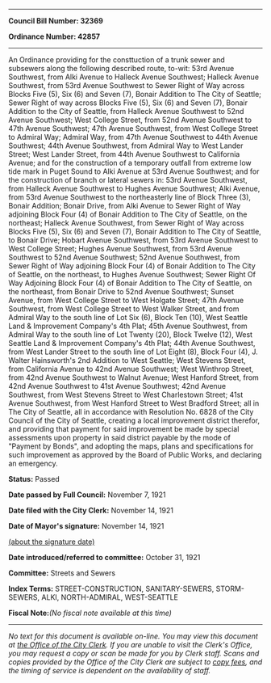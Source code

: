 

********

**Council Bill Number: 32369**
   
**Ordinance Number: 42857**
********

 An Ordinance providing for the consttuction of a trunk sewer and subsewers along the following described route, to-wit: 53rd Avenue Southwest, from Alki Avenue to Halleck Avenue Southwest; Halleck Avenue Southwest, from 53rd Avenue Southwest to Sewer Right of Way across Blocks Five (5), Six (6) and Seven (7), Bonair Addition to The City of Seattle; Sewer Right of way across Blocks Five (5), Six (6) and Seven (7), Bonair Addition to the City of Seattle, from Halleck Avenue Southwest to 52nd Avenue Southwest; West College Street, from 52nd Avenue Southwest to 47th Avenue Southwest; 47th Avenue Southwest, from West College Street to Admiral Way; Admiral Way, from 47th Avenue Southwest to 44th Avenue Southwest; 44th Avenue Southwest, from Admiral Way to West Lander Street; West Lander Street, from 44th Avenue Southwest to California Avenue; and for the construction of a temporary outfall from extreme low tide mark in Puget Sound to Alki Avenue at 53rd Avenue Southwest; and for the construction of branch or lateral sewers in: 53rd Avenue Southwest, from Halleck Avenue Southwest to Hughes Avenue Southwest; Alki Avenue, from 53rd Avenue Southwest to the northeasterly line of Block Three (3), Bonair Addition; Bonair Drive, from Alki Avenue to Sewer Right of Way adjoining Block Four (4) of Bonair Addition to The City of Seattle, on the northeast; Halleck Avenue Southwest, from Sewer Right of Way across Blocks Five (5), Six (6) and Seven (7), Bonair Addition to The City of Seattle, to Bonair Drive; Hobart Avenue Southwest, from 53rd Avenue Southwest to West College Street; Hughes Avenue Southwest, from 53rd Avenue Southwest to 52nd Avenue Southwest; 52nd Avenue Southwest, from Sewer Right of Way adjoining Block Four (4) of Bonair Addition to The City of Seattle, on the northeast, to Hughes Avenue Southwest; Sewer Right Of Way Adjoining Block Four (4) of Bonair Addition to The City of Seattle, on the northeast, from Bonair Drive to 52nd Avenue Southwest; Sunset Avenue, from West College Street to West Holgate Street; 47th Avenue Southwest, from West College Street to West Walker Street, and from Admiral Way to the south line of Lot Six (6), Block Ten (10), West Seattle Land & Improvement Company's 4th Plat; 45th Avenue Southwest, from Admiral Way to the south line of Lot Twenty (20), Block Twelve (12), West Seattle Land & Improvement Company's 4th Plat; 44th Avenue Southwest, from West Lander Street to the south line of Lot Eight (8), Block Four (4), J. Walter Hainsworth's 2nd Addition to West Seattle; West Stevens Street, from California Avenue to 42nd Avenue Southwest; West Winthrop Street, from 42nd Avenue Southwest to Walnut Avenue; West Hanford Street, from 42nd Avenue Southwest to 41st Avenue Southwest; 42nd Avenue Southwest, from West Stevens Street to West Charlestown Street; 41st Avenue Southwest, from West Hanford Street to West Bradford Street; all in The City of Seattle, all in accordance with Resolution No. 6828 of the City Council of the City of Seattle, creating a local improvement district therefor, and providing that payment for said improvement be made by special assessments upon property in said district payable by the mode of "Payment by Bonds", and adopting the maps, plans and specifications for such improvement as approved by the Board of Public Works, and declaring an emergency.

**Status:** Passed
   
**Date passed by Full Council:** November 7, 1921
   
**Date filed with the City Clerk:** November 14, 1921
   
**Date of Mayor's signature:** November 14, 1921
   
[(about the signature date)](/~public/approvaldate.htm)
   
   
   
**Date introduced/referred to committee:** October 31, 1921
   
**Committee:** Streets and Sewers
   
   
**Index Terms:** STREET-CONSTRUCTION, SANITARY-SEWERS, STORM-SEWERS, ALKI, NORTH-ADMIRAL, WEST-SEATTLE

**Fiscal Note:**_(No fiscal note available at this time)_
********

_No text for this document is available on-line. You may view this document at [the Office of the City Clerk](http://www.seattle.gov/leg/clerk/contactUs.htm). If you are unable to visit the Clerk's Office, you may request a copy or scan be made for you by Clerk staff. Scans and copies provided by the Office of the City Clerk are subject to [copy fees](http://clerk.seattle.gov/~public/clerkfees.htm), and the timing of service is dependent on the availability of staff._

